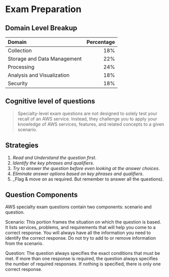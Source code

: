 # Exam Preparation

## Domain Level Breakup

| Domain | Percentage |
| :---        |          ---: |
| Collection | 18% |
| Storage and Data Management | 22% |
| Processing | 24% |
| Analysis and Visualization | 18% |
| Security | 18% |

## Cognitive level of questions

>  Specialty-level exam questions are not designed to solely test your recall of an AWS service. Instead, they challenge you to apply your knowledge of AWS services, features, and related concepts to a given scenario.

## Strategies

1. _Read and Understand the question first_.
2. _Identify the key phrases and qualifiers_.
3. _Try to answer the question before even looking at the answer choices_.
4. _Eliminate answer options based on key phrases and qualifiers_.
5. _Flag & move on as required. But remember to answer all the questions).

## Question Components

AWS specialty exam questions contain two components: scenario and question.

Scenario: This portion frames the situation on which the question is based. It lists services, problems, and requirements that will help you come to a correct response. You will always have all the information you need to identify the correct response. Do not try to add to or remove information from the scenario.

Question: The question always specifies the exact conditions that must be met. If more than one response is required, the question always specifies the number of required responses. If nothing is specified, there is only one correct response.

